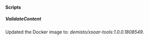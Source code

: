 
#### Scripts

##### ValidateContent
Updated the Docker image to: *demisto/xsoar-tools:1.0.0.1808549*.
